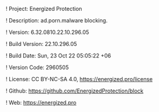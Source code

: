 ! Project: Energized Protection

! Description: ad.porn.malware blocking.

! Version: 6.32.0810.22.10.296.05

! Build Version: 22.10.296.05

! Build Date: Sun, 23 Oct 22 05:05:22 +06

! Version Code: 2960505

! License: CC BY-NC-SA 4.0, https://energized.pro/license

! Github: https://github.com/EnergizedProtection/block

! Web: https://energized.pro

